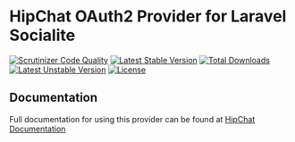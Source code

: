 # HipChat OAuth2 Provider for Laravel Socialite

[![Scrutinizer Code Quality](https://img.shields.io/scrutinizer/g/SocialiteProviders/HipChat.svg?style=flat-square)](https://scrutinizer-ci.com/g/SocialiteProviders/HipChat/?branch=master)
[![Latest Stable Version](https://img.shields.io/packagist/v/socialiteproviders/hipchat.svg?style=flat-square)](https://packagist.org/packages/socialiteproviders/hipchat)
[![Total Downloads](https://img.shields.io/packagist/dt/socialiteproviders/hipchat.svg?style=flat-square)](https://packagist.org/packages/socialiteproviders/hipchat)
[![Latest Unstable Version](https://img.shields.io/packagist/vpre/socialiteproviders/hipchat.svg?style=flat-square)](https://packagist.org/packages/socialiteproviders/hipchat)
[![License](https://img.shields.io/packagist/l/socialiteproviders/hipchat.svg?style=flat-square)](https://packagist.org/packages/socialiteproviders/hipchat)

## Documentation

Full documentation for using this provider can be found at [HipChat Documentation](http://socialiteproviders.github.io/providers/hipchat/)

